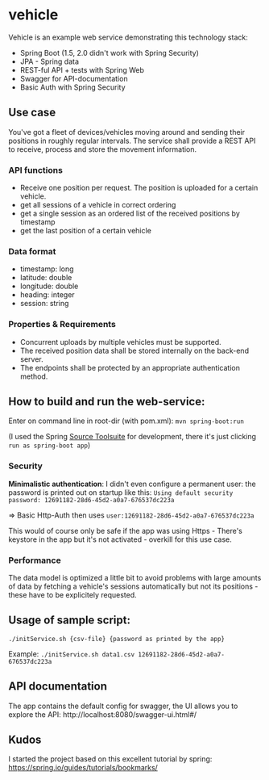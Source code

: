 # vehicle

Vehicle is an example web service demonstrating this technology stack:

* Spring Boot (1.5, 2.0 didn't work with Spring Security)
* JPA - Spring data
* REST-ful API + tests with Spring Web 
* Swagger for API-documentation
* Basic Auth with Spring Security

## Use case
You've got a fleet of devices/vehicles moving around and sending their positions in roughly regular intervals.
The service shall provide a REST API to receive, process and store the movement information.

### API functions
  * Receive one position per request. The position is uploaded for a certain vehicle.
  * get all sessions of a vehicle in correct ordering
  * get a single session as an ordered list of the received positions by timestamp
  * get the last position of a certain vehicle

### Data format
  * timestamp: long
  * latitude: double
  * longitude: double
  * heading: integer
  * session: string

### Properties & Requirements
  * Concurrent uploads by multiple vehicles must be supported. 
  * The received position data shall be stored internally on the back-end server.
  * The endpoints shall be protected by an appropriate authentication method.


## How to build and run the web-service:

Enter on command line in root-dir (with pom.xml):
`mvn spring-boot:run`

(I used the Spring [Source Toolsuite](https://spring.io/tools) for development, there it's just clicking `run as spring-boot app`)

### Security
**Minimalistic authentication**: I didn't even configure a permanent user: the password is printed out on startup like this:
`Using default security password: 12691182-28d6-45d2-a0a7-676537dc223a`

=> Basic Http-Auth then uses `user:12691182-28d6-45d2-a0a7-676537dc223a`

This would of course only be safe if the app was using Https - There's keystore in the app but it's not activated - overkill for this use case.

### Performance
The data model is optimized a little bit to avoid problems with large amounts of data by fetching a vehicle's sessions automatically but not its positions - these have to be explicitely requested.

## Usage of sample script:

    ./initService.sh {csv-file} {password as printed by the app}

Example:
    `./initService.sh data1.csv 12691182-28d6-45d2-a0a7-676537dc223a`


## API documentation

The app contains the default config for swagger, the UI allows you to explore the API:
http://localhost:8080/swagger-ui.html#/

## Kudos
I started the project based on this excellent tutorial by spring:
https://spring.io/guides/tutorials/bookmarks/



